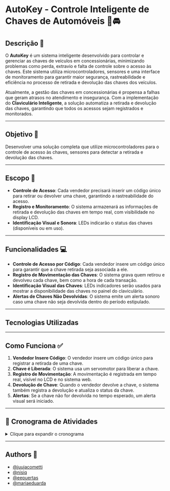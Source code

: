# AutoKey - Controle Inteligente de Chaves de Automóveis 🔑🚘

## Descrição 📃

O **AutoKey** é um sistema inteligente desenvolvido para controlar e gerenciar as chaves de veículos em concessionárias, minimizando problemas como perda, extravio e falta de controle sobre o acesso às chaves. Este sistema utiliza microcontroladores, sensores e uma interface de monitoramento para garantir maior segurança, rastreabilidade e eficiência no processo de retirada e devolução das chaves dos veículos.

Atualmente, a gestão das chaves em concessionárias é propensa a falhas que geram atrasos no atendimento e insegurança. Com a implementação do **Claviculário Inteligente**, a solução automatiza a retirada e devolução das chaves, garantindo que todos os acessos sejam registrados e monitorados.

---

## Objetivo 🎯

Desenvolver uma solução completa que utilize microcontroladores para o controle de acesso às chaves, sensores para detectar a retirada e devolução das chaves.

---

## Escopo 📌

- **Controle de Acesso**: Cada vendedor precisará inserir um código único para retirar ou devolver uma chave, garantindo a rastreabilidade do acesso.
- **Registro e Monitoramento**: O sistema armazenará as informações de retirada e devolução das chaves em tempo real, com visibilidade no display LCD.
- **Identificação Visual e Sonora**: LEDs indicarão o status das chaves (disponíveis ou em uso).
  
---

## Funcionalidades 💻

- **Controle de Acesso por Código**: Cada vendedor insere um código único para garantir que a chave retirada seja associada a ele.
- **Registro de Movimentação das Chaves**: O sistema grava quem retirou e devolveu cada chave, bem como a hora de cada transação.
- **Identificação Visual das Chaves**: LEDs indicadores serão usados para mostrar a disponibilidade das chaves no painel do claviculário.
- **Alertas de Chaves Não Devolvidas**: O sistema emite um alerta sonoro caso uma chave não seja devolvida dentro do período estipulado.

---

## Tecnologias Utilizadas


---

## Como Funciona ✅

1. **Vendedor Insere Código**: O vendedor insere um código único para registrar a retirada de uma chave.
2. **Chave é Liberada**: O sistema usa um servomotor para liberar a chave.
3. **Registro de Movimentação**: A movimentação é registrada em tempo real, visível no LCD e no sistema web.
4. **Devolução de Chave**: Quando o vendedor devolve a chave, o sistema também registra a devolução e atualiza o status da chave.
5. **Alertas**: Se a chave não for devolvida no tempo esperado, um alerta visual será iniciado.

---

## 📅 Cronograma de Atividades

<details>
  <summary>Clique para expandir o cronograma</summary>

| 📆 Data       | 📌 Atividade                                                                 |
|--------------|------------------------------------------------------------------------------|
| 07/04/2025   | ✅ Organização do `readme.md` com informações gerais e apresentação do time S2 |
| 28/04/2025   | 💻 Desenvolvimento geral do projeto + preparação de slides                   |
| 12/05/2025   | 🧪 **Semana de Tecnologia**                                                  |
| 07/04/2025   | 🖼️ Preparação do banner e últimos detalhes do projeto                        |
| 02/06/2025   | 🎓 **FENETEC 2025.1**                                                        |

</details>

---

## Authors 👤

- [@juujacometti](https://github.com/juujacometti)
- [@nisiq](https://github.com/nisiq)
- [@eepuertas](https://github.com/eepuertas)
- [@mariaeduarda](https://github.com/1606200617)
